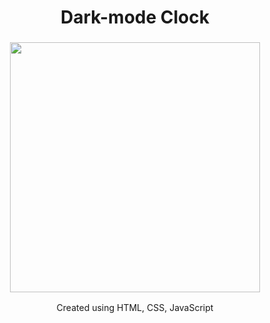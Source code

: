 <h1 align="center">Dark-mode Clock</h1>

<h3 align="center">
  <img align="center" width="400px" src="https://i.pinimg.com/originals/91/6c/0a/916c0a85871cbff48bab19a5188928ed.gif"/>
</h3>

<p align="center">Created using HTML, CSS, JavaScript</p>

